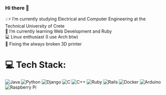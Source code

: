 ### Hi there 👋
<!--

**kdani3/kdani3** is a ✨ _special_ ✨ repository because its `README.md` (this file) appears on your GitHub profile.

Here are some ideas to get you started:
-->
💡⚡ I’m currently studying Electrical and Computer Engineering at the Technical University of Crete</br>
🌱 I’m currently learning Web Development and Ruby</br>
💻 Linux enthusiast (I use Arch btw)</br>
🤔 Fixing the always broken 3D printer</br>

# 💻 Tech Stack:
![Java](https://img.shields.io/badge/java-%23ED8B00.svg?style=for-the-badge&logo=openjdk&logoColor=white) ![Python](https://img.shields.io/badge/python-3670A0?style=for-the-badge&logo=python&logoColor=ffdd54) ![Django](https://img.shields.io/badge/django-%23092E20.svg?style=for-the-badge&logo=django&logoColor=white) ![C](https://img.shields.io/badge/c-%2300599C.svg?style=for-the-badge&logo=c&logoColor=white) ![C++](https://img.shields.io/badge/c++-%2300599C.svg?style=for-the-badge&logo=c%2B%2B&logoColor=white) ![Ruby](https://img.shields.io/badge/ruby-%23CC342D.svg?style=for-the-badge&logo=ruby&logoColor=white)  ![Rails](https://img.shields.io/badge/rails-%23CC0000.svg?style=for-the-badge&logo=ruby-on-rails&logoColor=white) ![Docker](https://img.shields.io/badge/docker-%230db7ed.svg?style=for-the-badge&logo=docker&logoColor=white) ![Arduino](https://img.shields.io/badge/-Arduino-00979D?style=for-the-badge&logo=Arduino&logoColor=white)![Raspberry Pi](https://img.shields.io/badge/-RaspberryPi-C51A4A?style=for-the-badge&logo=Raspberry-Pi)
<!--
- 💬 Ask me about ...

- 📫 How to reach me: ...
- 😄 Pronouns: ...
- ⚡ Fun fact: ...
-->
